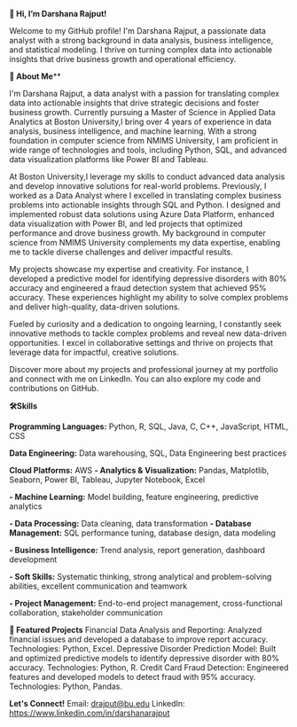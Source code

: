 **👋 Hi, I’m Darshana Rajput!**

Welcome to my GitHub profile! I'm Darshana Rajput, a passionate data analyst with a strong background in data analysis,
business intelligence, and statistical modeling. I thrive on turning complex data into actionable insights that drive
business growth and operational efficiency.

**🚀 About Me****

I'm Darshana Rajput, a data analyst with a passion for translating complex data into actionable insights that drive strategic decisions and foster business growth. Currently pursuing a Master of Science in Applied Data Analytics at Boston University,I bring over 4 years of experience in data analysis, business intelligence, and machine learning. With a strong foundation in computer science from NMIMS University, I am proficient in wide range of technologies and tools, including Python, SQL, and advanced data visualization platforms  like Power BI and Tableau.

At Boston University,I leverage my skills to conduct advanced data analysis and develop innovative solutions for real-world problems. Previously, I worked as a Data Analyst where I excelled in translating complex business problems into actionable insights through SQL and Python. I designed and implemented robust data solutions using Azure Data Platform, enhanced data visualization with Power BI, and led projects that optimized performance and drove business growth. My background in computer science from NMIMS University complements my data expertise, enabling me to tackle diverse challenges and deliver impactful results.

My projects showcase my expertise and creativity. For instance, I developed a predictive model for identifying depressive disorders with 80% accuracy and engineered a fraud detection system that achieved 95% accuracy.
These experiences highlight my ability to solve complex problems and deliver high-quality, data-driven solutions.

Fueled by curiosity and a dedication to ongoing learning, I constantly seek innovative methods to tackle complex problems and reveal new data-driven opportunities. I excel in collaborative settings and thrive on projects that leverage data for impactful, creative solutions.

Discover more about my projects and professional journey at my portfolio and connect with me on LinkedIn. You can also explore my code and contributions on GitHub.

**🛠️Skills**

**Programming Languages:** Python, R, SQL, Java, C, C++, JavaScript, HTML, CSS

**Data Engineering:** Data warehousing, SQL, Data Engineering best practices

**Cloud Platforms:** AWS
**- Analytics & Visualization:** Pandas, Matplotlib, Seaborn, Power BI, 
Tableau, Jupyter Notebook, Excel

**- Machine Learning:** Model building, feature engineering, predictive analytics

**- Data Processing:** Data cleaning, data transformation
**- Database Management:** SQL performance tuning, database design, data modeling

**- Business Intelligence:** Trend analysis, report generation, dashboard development

**- Soft Skills:** Systematic thinking, strong analytical and problem-solving abilities, excellent communication and teamwork

**- Project Management:** End-to-end project management, cross-functional collaboration, stakeholder communication

**📂 Featured Projects**
Financial Data Analysis and Reporting: Analyzed financial issues and developed a database to improve report accuracy. Technologies: Python, Excel.
Depressive Disorder Prediction Model: Built and optimized predictive models to identify depressive disorder with 80% accuracy. Technologies: Python, R.
Credit Card Fraud Detection: Engineered features and developed models to detect fraud with 95% accuracy. Technologies: Python, Pandas.

**Let's Connect!**
Email: drajput@bu.edu
LinkedIn: https://www.linkedin.com/in/darshanarajput
